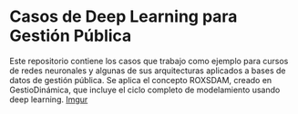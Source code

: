 # Casos de Deep Learning para Gestión Pública
Este repositorio contiene los casos que trabajo como ejemplo para cursos de redes neuronales y algunas de sus arquitecturas aplicados a bases de datos de gestión pública. Se aplica el concepto ROXSDAM, creado en GestioDinámica, que incluye el ciclo completo de modelamiento usando deep learning.
[Imgur](https://i.imgur.com/xYx3WWu.jpg)
